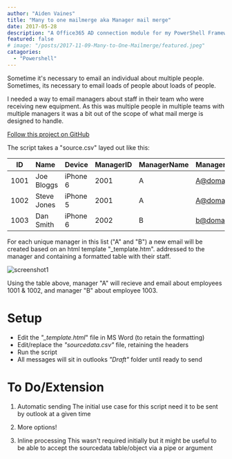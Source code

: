 ```yaml
---
author: "Aiden Vaines"
title: "Many to one mailmerge aka Manager mail merge"
date: 2017-05-28
description: "A Office365 AD connection module for my PowerShell Framework"
featured: false
# image: "/posts/2017-11-09-Many-to-One-Mailmerge/featured.jpeg"
catagories:
  - "Powershell"
---
```


Sometime it's necessary to email an individual about multiple people. Sometimes, its necessary to email loads of people about loads of people.

I needed a way to email managers about staff in their team who were receiving new equipment. As this was multiple people in multiple teams with multiple managers it was a bit out of the scope of what mail merge is designed to handle.

[Follow this project on GitHub](https://github.com/avaines/Random-Powershell-Scripts/tree/master/Start-ManagerMailMerge)


The script takes a "source.csv" layed out like this:

| ID | Name | Device | ManagerID | ManagerName | ManagerEmail |
|---|:---|:---|:---|:---|:---|
| 1001 | Joe Bloggs | iPhone 6 | 2001 | A | A@domain.com |
| 1002 | Steve Jones | iPhone 5 | 2001 | A | A@domain.com |
| 1003 | Dan Smith | iPhone 6 | 2002 | B | b@domain.com |


For each unique manager in this list ("A" and "B") a new email will be created based on an html template "_template.htm". addressed to the manager and containing a formatted table with their staff.

![screenshot1](/blog/2017-11-09-Many-to-One-Mailmerge/managermailmerge_1.PNG)

Using the table above, manager "A" will recieve and email about employees 1001 & 1002, and manager "B" about employee 1003. 


# Setup

* Edit the *"_template.html*" file in MS Word (to retain the formatting)
* Edit/replace the *"sourcedata.csv"* file, retaining the headers
* Run the script
* All messages will sit in outlooks *"Draft"* folder until ready to send


# To Do/Extension
1) Automatic sending
    The initial use case for this script need it to be sent by outlook at a given time

2) More options!

3) Inline processing
    This wasn't required initially but it might be useful to be able to accept the sourcedata table/object via a pipe or argument
